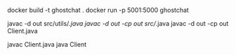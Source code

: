 docker build -t ghostchat .
docker run -p 5001:5000 ghostchat


javac -d out src/utils/*.java
javac -d out -cp out src/*.java
javac -d out -cp out Client.java


javac Client.java
java Client